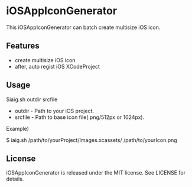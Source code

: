 # iOSAppIconGenerator

This iOSAppIconGenerator can batch create multisize iOS icon.

## Features

- create multisize iOS icon
- after, auto regist iOS XCodeProject


## Usage

$iaig.sh outdir srcfile
- outdir - Path to your iOS project.
- srcfile - Path to base icon file(.png/512px or 1024px).

Example)

$ iaig.sh /path/to/yourProject/Images.xcassets/ /path/to/yourIcon.png


## License

iOSAppIconGenerator is released under the MIT license. See LICENSE for details.
